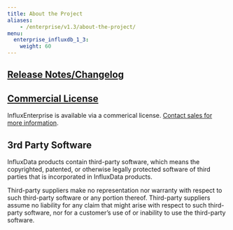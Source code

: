 ```yaml
---
title: About the Project
aliases:
    - /enterprise/v1.3/about-the-project/
menu:
  enterprise_influxdb_1_3:
    weight: 60
---
```


## [Release Notes/Changelog](/enterprise_influxdb/v1.3/about-the-project/release-notes-changelog/)

## [Commercial License](https://www.influxdata.com/legal/slsa/) 
InfluxEnterprise is available via a commerical license.  [Contact sales for more information](https://www.influxdata.com/contact-sales/).

## 3rd Party Software
InfluxData products contain third-party software, which means the copyrighted, patented, or otherwise legally protected
software of third parties that is incorporated in InfluxData products.

Third-party suppliers make no representation nor warranty with respect to such third-party software or any portion thereof. 
Third-party suppliers assume no liability for any claim that might arise with respect to such third-party software, nor for a
customer’s use of or inability to use the third-party software. 

<add chart below>
